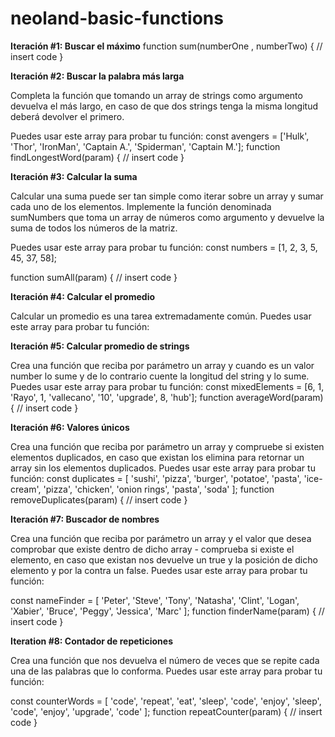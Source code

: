 # neoland-basic-functions
**Iteración #1: Buscar el máximo**
function sum(numberOne , numberTwo) {
  // insert code
}

**Iteración #2: Buscar la palabra más larga**

Completa la función que tomando un array de strings como argumento devuelva el más largo, en caso de que dos strings tenga la misma longitud deberá devolver el primero.

Puedes usar este array para probar tu función:
const avengers = ['Hulk', 'Thor', 'IronMan', 'Captain A.', 'Spiderman', 'Captain M.'];
function findLongestWord(param) {
  // insert code
}

**Iteración #3: Calcular la suma**

Calcular una suma puede ser tan simple como iterar sobre un array y sumar cada uno de los elementos.
Implemente la función denominada sumNumbers que toma un array de números como argumento y devuelve la suma de todos los números de la matriz. 

Puedes usar este array para probar tu función:
const numbers = [1, 2, 3, 5, 45, 37, 58];

function sumAll(param) {
  // insert code
}

**Iteración #4: Calcular el promedio**

Calcular un promedio es una tarea extremadamente común. Puedes usar este array para probar tu función:

**Iteración #5: Calcular promedio de strings**

Crea una función que reciba por parámetro un array y cuando es un valor number lo sume y de lo contrario cuente la longitud del string y lo sume. Puedes usar este array para probar tu función:
const mixedElements = [6, 1, 'Rayo', 1, 'vallecano', '10', 'upgrade', 8, 'hub'];
function averageWord(param) {
  // insert code
}



**Iteración #6: Valores únicos**

Crea una función que reciba por parámetro un array y compruebe si existen elementos duplicados, en caso que existan los elimina para retornar un array sin los elementos duplicados. Puedes usar este array para probar tu función:
const duplicates = [
  'sushi',
  'pizza',
  'burger',
  'potatoe',
  'pasta',
  'ice-cream',
  'pizza',
  'chicken',
  'onion rings',
  'pasta',
  'soda'
];
function removeDuplicates(param) {
  // insert code
}

**Iteración #7: Buscador de nombres**

Crea una función que reciba por parámetro un array y el valor que desea comprobar que existe dentro de dicho array - comprueba si existe el elemento, en caso que existan nos devuelve un true y la posición de dicho elemento y por la contra un false. Puedes usar este array para probar tu función:

const nameFinder = [
  'Peter',
  'Steve',
  'Tony',
  'Natasha',
  'Clint',
  'Logan',
  'Xabier',
  'Bruce',
  'Peggy',
  'Jessica',
  'Marc'
];
function finderName(param) {
  // insert code
}

**Iteration #8: Contador de repeticiones**

Crea una función que nos devuelva el número de veces que se repite cada una de las palabras que lo conforma.  Puedes usar este array para probar tu función:

const counterWords = [
  'code',
  'repeat',
  'eat',
  'sleep',
  'code',
  'enjoy',
  'sleep',
  'code',
  'enjoy',
  'upgrade',
  'code'
];
function repeatCounter(param) {
  // insert code
}